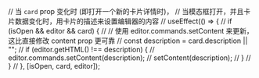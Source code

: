 // 当 `card` prop 变化时 (即打开一个新的卡片详情时)，
// 当模态框打开，并且卡片数据变化时，用卡片的描述来设置编辑器的内容
// useEffect(() => {
// if (isOpen && editor && card) {
// // 使用 editor.commands.setContent 来更新，这比直接修改 content prop 更可靠
// const description = card.description || "";
// if (editor.getHTML() !== description) {
// editor.commands.setContent(description);
// setContent(description);
// }
// }
// }, [isOpen, card, editor]);
